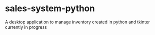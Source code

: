 # sales-system-python
A desktop application to manage inventory created in python and tkinter
currently in progress
